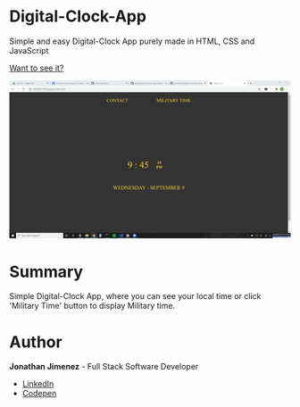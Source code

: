 # Digital-Clock-App

Simple and easy Digital-Clock App purely made in HTML, CSS and JavaScript

[Want to see it?](https://jonathanj101.github.io/Digital-Clock-App/pages/main.html)

![](/images/preview.png)

# Summary

Simple Digital-Clock App, where you can see your local time or click 'Military Time' button to display Military time.

# Author

**Jonathan Jimenez** - Full Stack Software Developer

- [LinkedIn](https://www.linkedin.com/in/jonathan-jimenez101/)
- [Codepen](https://codepen.io/jonathanj101/)
